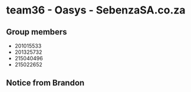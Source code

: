 # team36 - Oasys - SebenzaSA.co.za
## Group members
  * 201015533
  * 201325732
  * 215040496
  * 215022652

## Notice from Brandon
